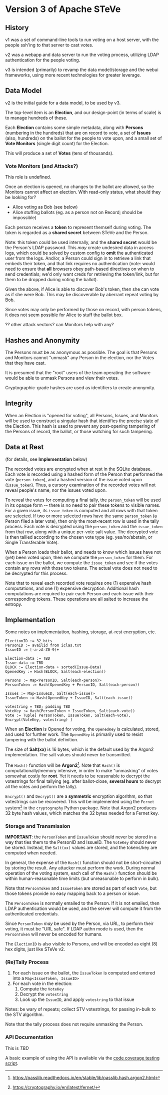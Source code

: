 # Version 3 of Apache STeVe

## History

v1 was a set of command-line tools to run voting on a host server, with the
people ssh'ing to that server to cast votes.

v2 was a webapp and data server to run the voting process, utilizing LDAP
authentication for the people voting.

v3 is intended (primarily) to revamp the data model/storage and the webui
frameworks, using more recent technologies for greater leverage.

## Data Model

v2 is the initial guide for a data model, to be used by v3.

The top-level item is an **Election**, and our design-point (in terms of scale)
is to manage hundreds of these.

Each **Election** contains some simple metadata, along with **Persons**
(numbering in the hundreds) that are on record to vote, a set of **Issues**
(also, hundreds) on the ballot for the people to vote upon, and a small
set of **Vote Monitors** (single digit count) for the Election.

This will produce a set of **Votes** (tens of thousands).

### Vote Monitors (and Attacks?)

This role is undefined.

Once an election is opened, no changes to the ballot are allowed, so the
Monitors cannot affect an election. With read-only status, what should they
be looking for?

* Alice voting as Bob (see below)
* Alice stuffing ballots (eg. as a person not on Record; should be impossible)

Each person receives a **token** to represent themself during voting. The
token is regarded as a **shared secret** between STeVe and the Person.

Note: this token could be used internally, and the **shared secret** would be
the Person's LDAP password. This *may* create undesired data in access logs,
which could be solved by custom config to **omit** the authenticated user from
the logs. And/or, a Person could sign in to retrieve a link that embeds
their token, and that link requires no authentication (note: would need to
ensure that **all** browsers obey path-based directives on when to send
credentials; we'd only want creds for retrieving the token/link, but for them
to be dropped during voting the ballot).

Given the above, if Alice is able to discover Bob's token, then she can vote
as if she were Bob. This may be discoverable by aberrant repeat voting by Bob.

Since votes may only be performed by those on record, with person tokens, it
does not seem possible for Alice to stuff the ballot box.

?? other attack vectors? can Monitors help with any?

## Hashes and Anonymity

The Persons must be as anonymous as possible. The goal is that Persons
and Monitors cannot "unmask" any Person in the election, nor the Votes that
they have cast.

It is presumed that the "root" users of the team operating the software would be
able to unmask Persons and view their votes.

Cryptographic-grade hashes are used as identifiers to create anonymity.

## Integrity

When an Election is "opened for voting", all Persons, Issues, and Monitors
will be used to construct a singular hash that identifies the precise state of
the Election. This hash is used to prevent any post-opening tampering of the
Persons of record, the ballot, or those watching for such tampering.

## Data at Rest

(for details, see **Implementation** below)

The recorded votes are encrypted when at rest in the SQLite database. Each
vote is recorded using a hashed form of the Person that performed the vote
(`person_token`), and a hashed version of the issue voted upon
(`issue_token`). Thus, a cursory examination of the recorded votes will not
reveal people's name, nor the issues voted upon.

To reveal the votes for computing a final tally, the `person_token` will
be used in its opaque form -- there is no need to pair these tokens to
visible names. For a given issue, its `issue_token` is computed and
all rows with that token are selected. If two or more selected rows have
the same `person_token` (a Person filed a later vote), then only the
most-recent row is used in the tally process. Each vote is decrypted
using the `person_token` and the `issue_token` from that row, along
with a unique per-vote salt value. The decrypted vote is then tallied
according to the chosen vote type (eg. yes/no/abstain, or Single
Transferable Vote).

When a Person loads their ballot, and needs to know which issues have
not (yet) been voted upon, then we compute the `person_token` for them.
For each issue on the ballot, we compute the `issue_token` and see if
the votes contain any rows with those two tokens. The actual vote does
not need to be decrypted for this process.

Note that to reveal each recorded vote requires one (1) expensive hash
computations, and one (1) expensive decryption. Additional hash
computations are required to pair each Person and each issue with
their corresponding tokens. These operations are all salted to increase
the entropy.

## Implementation

Some notes on implementation, hashing, storage, at-rest encryption, etc.

```
ElectionID := 32 bits
PersonID := availid from iclas.txt
IssueID := [-a-zA-Z0-9]+

Election-data := TBD
Issue-data := TBD
BLOCK := Election-data + sorted(Issue-Data)
OpenedKey := Hash(BLOCK, Salt(each-election))

Persons := Map<PersonID, Salt(each-person)>
PersonToken := Hash(OpenedKey + PersonID, Salt(each-person))

Issues := Map<IssueID, Salt(each-issue)>
IssueToken := Hash(OpenedKey + IssueID, Salt(each-issue))

votestring = TBD; padding TBD
VoteKey := Hash(PersonToken + IssueToken, Salt(each-vote))
Vote := Tuple[ PersonToken, IssueToken, Salt(each-vote), Encrypt(VoteKey, votestring) ]
```

When an **Election** is Opened for voting, the `OpenedKey` is calculated, stored,
and used for further work. The `OpenedKey` is primarily used to resist tampering
with the ballot definition.

The size of **Salt(xx)** is 16 bytes, which is the default used by the Argon2
implementation. The salt values should never be transmitted.

The `Hash()` function will be **Argon2**[^argon2]. Note that `Hash()` is
computationally/memory intensive, in order to make "unmasking" of votes
somewhat costly for **root**. Yet it needs to be reasonable to decrypt
the votestrings for final tallying (eg. after ballot-close, **several hours**
to decrypt all the votes and perform the tally).

`Encrypt()` and `Decrypt()` are a **symmetric** encryption algorithm,
so that votestrings can be recovered. This will
be implemented using the `Fernet` system[^fernet] in the `cryptography` Python
package. Note that Argon2 produces 32 byte hash values, which matches
the 32 bytes needed for a Fernet key.

### Storage and Transmission

**IMPORTANT**: the `PersonToken` and `IssueToken` should never be
stored in a way that ties them to the PersonID and IssueID.  The
`VoteKey` should never be stored. Instead, the `Salt(xx)` values
are stored, and the tokens/key are computed when needed.

In general, the expense of the `Hash()` function should not be short-circuited
by storing the result. Any attacker must perform the work. During normal
operation of the voting system, each call of the `Hash()` function should be
within human-reasonable time limits (but unreasonable to perform in bulk).

Note that `PersonToken` and `IssueToken` are stored as part of each `Vote`,
but those tokens provide no easy mapping back to a person or issue.

The `PersonToken` is normally emailed to the Person. If it is not
emailed, then LDAP authentication would be used, and the server will
compute it from the authenticated credentials.

Since `PersonToken` *may* be used by the Person, via URL, to perform
their voting, it must be "URL safe". If LDAP authn mode is used, then
the `PersonToken` will never be encoded for humans.

The `ElectionID` is also visible to Persons, and will be encoded
as eight (8) hex digits, just like STeVe v2.

### (Re)Tally Process

  1. For each issue on the ballot, the `IssueToken` is computed and
     entered into a `Map<IssueToken, IssueID>`
  1. For each vote in the election:
     1. Compute the `VoteKey`
     1. Decrypt the `votestring`
     1. Look up the `IssueID`, and apply `votestring` to that issue

Notes: be wary of repeats; collect STV votestrings, for passing in-bulk
to the STV algorithm.

Note that the tally process does not require unmasking the Person.

### API Documentation

This is _TBD_

A basic example of using the API is available via the
[code coverage testing script](test/check_coverage.py).


[^fernet]: https://cryptography.io/en/latest/fernet/
[^argon2]: https://passlib.readthedocs.io/en/stable/lib/passlib.hash.argon2.html
